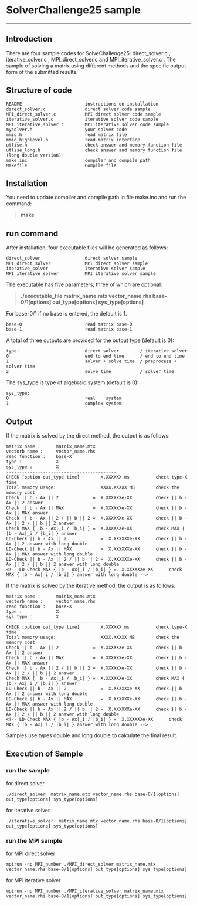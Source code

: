# SolverChallenge25 sample

-------------------

## Introduction

There are four sample codes for SolveChallenge25: direct_solver.c , iterative_solver.c , MPI_direct_solver.c and MPI_iterative_solver.c .
The sample of solving a matrix using different methods and the specific output form of the submitted results.

## Structure of code

```
README                        instructions on installation
direct_solver.c               direct solver code sample
MPI_direct_solver.c           MPI direct solver code sample
iterative_solver.c            iterative solver code sample
MPI_iterative_solver.c        MPI iterative solver code sample
mysolver.h                    your solver code
mmio.h                        read matrix file
mmio_highlevel.h              read matrix interface
utlise.h                      check answer and memory function file
utlise_long.h                 check answer and memory function file (long double version)
make.inc                      compiler and compile path
Makefile                      Compile file
```

## Installation

You need to update compiler and compile path in file make.inc and run the command:
> **make**

## run command

After installation, four executable files will be generated as follows:

```
direct_solver                 direct solver sample
MPI_direct_solver             MPI direct solver sample
iterative_solver              iterative solver sample
MPI_iterative_solver          MPI iterative solver sample
```

The executable has five parameters, three of which are optional:

> **./executable_file matrix_name.mtx vector_name.rhs base-0/1[options] out_type[options] sys_type[options]**

For base-0/1 if no base is entered, the default is 1.

```
base-0                        read matrix base-0
base-1                        read matrix base-1
```

A total of three outputs are provided for the output type (default is 0):

```
type:                         direct solver        / iterative solver
0                             end to end time      / end to end time
1                             solver + solve time  / preprocess + solver time
2                             solve time           / solver time
```

The sys_type is type of algebraic system (default is 0):

```
sys_type:
0                             real    system
1                             complex system
```

## Output

If the matrix is solved by the direct method, the output is as follows:

```
matrix name :      matrix_name.mtx
vectorb name :     vector_name.rhs
read function :    base-X
type :             X
sys_type :         X
------------------------------------------
CHECK [option out_type time]        X.XXXXXX ms          check type-X time
Total memory usage:                 XXXX.XXXXX MB        check the memory cost
Check || b - Ax || 2             =  X.XXXXXXe-XX         check || b - Ax || 2 answer
Check || b - Ax || MAX           =  X.XXXXXXe-XX         check || b - Ax || MAX answer
Check || b - Ax || 2 / || b || 2 =  X.XXXXXXe-XX         check || b - Ax || 2 / || b || 2 answer
Check MAX { |b - Ax|_i / |b_i| } =  X.XXXXXXe-XX         check MAX { |b - Ax|_i / |b_i| } answer
LD-Check || b - Ax || 2             =  X.XXXXXXe-XX      check || b - Ax || 2 answer with long double 
LD-Check || b - Ax || MAX           =  X.XXXXXXe-XX      check || b - Ax || MAX answer with long double 
LD-Check || b - Ax || 2 / || b || 2 =  X.XXXXXXe-XX      check || b - Ax || 2 / || b || 2 answer with long double
<!-- LD-Check MAX { |b - Ax|_i / |b_i| } =  X.XXXXXXe-XX      check MAX { |b - Ax|_i / |b_i| } answer with long double -->
```

If the matrix is solved by the iterative method, the output is as follows:

```
matrix name :      matrix_name.mtx
vectorb name :     vector_name.rhs
read function :    base-X
type :             X
sys_type :         X
------------------------------------------
CHECK [option out_type time]        X.XXXXXX ms          check type-X time
Total memory usage:                 XXXX.XXXXX MB        check the memory cost
Check || b - Ax || 2             =  X.XXXXXXe-XX         check || b - Ax || 2 answer
Check || b - Ax || MAX           =  X.XXXXXXe-XX         check || b - Ax || MAX answer
Check || b - Ax || 2 / || b || 2 =  X.XXXXXXe-XX         check || b - Ax || 2 / || b || 2 answer
Check MAX { |b - Ax|_i / |b_i| } =  X.XXXXXXe-XX         check MAX { |b - Ax|_i / |b_i| } answer
LD-Check || b - Ax || 2             =  X.XXXXXXe-XX      check || b - Ax || 2 answer with long double 
LD-Check || b - Ax || MAX           =  X.XXXXXXe-XX      check || b - Ax || MAX answer with long double 
LD-Check || b - Ax || 2 / || b || 2 =  X.XXXXXXe-XX      check || b - Ax || 2 / || b || 2 answer with long double
<!-- LD-Check MAX { |b - Ax|_i / |b_i| } =  X.XXXXXXe-XX      check MAX { |b - Ax|_i / |b_i| } answer with long double -->
```

Samples use types double and long double to calculate the final result.

## Execution of Sample

### run the sample

for direct solver

```
./direct_solver  matrix_name.mtx vector_name.rhs base-0/1[options] out_type[options] sys_type[options]
```

for iterative solver

```
./iterative_solver  matrix_name.mtx vector_name.rhs base-0/1[options] out_type[options] sys_type[options]
```

### run the MPI sample

for MPI direct solver

```
mpirun -np MPI_number ./MPI_direct_solver matrix_name.mtx vector_name.rhs base-0/1[options] out_type[options] sys_type[options]
```

for MPI iterative solver

```
mpirun -np MPI_number ./MPI_iterative_solver matrix_name.mtx vector_name.rhs base-0/1[options] out_type[options] sys_type[options]
```
